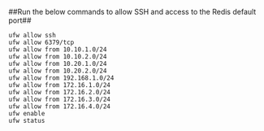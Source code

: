 ##Run the below commands to allow SSH and access to the Redis default port##

```
ufw allow ssh
ufw allow 6379/tcp
ufw allow from 10.10.1.0/24
ufw allow from 10.10.2.0/24
ufw allow from 10.20.1.0/24
ufw allow from 10.20.2.0/24
ufw allow from 192.168.1.0/24
ufw allow from 172.16.1.0/24
ufw allow from 172.16.2.0/24
ufw allow from 172.16.3.0/24
ufw allow from 172.16.4.0/24
ufw enable
ufw status
```
